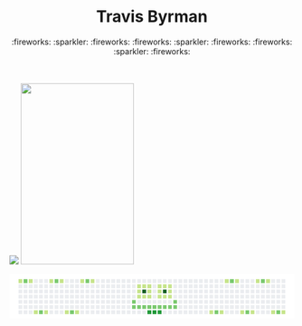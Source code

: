 
<!--
**travisbyr/travisbyr** is a ✨ _special_ ✨ repository because its `README.md` (this file) appears on your GitHub profile.


Here are some ideas to get you started:

- 🔭 I’m currently working on ...
- 🌱 I’m currently learning ...
- 👯 I’m looking to collaborate on ...
- 🤔 I’m looking for help with ...
- 💬 Ask me about ...
- 📫 How to reach me: ...
- 😄 Pronouns: ...
- ⚡ Fun fact: ...


-->


<div align="center">
  <h1>Travis Byrman</h1>
  <p align="center">
    <a>:fireworks:</a> 
    <a>:sparkler:</a>
    <a>:fireworks:</a>
    <a>:fireworks:</a> 
    <a>:sparkler:</a>
    <a>:fireworks:</a>
    <a>:fireworks:</a> 
    <a>:sparkler:</a>
    <a>:fireworks:</a>
  </p>
  </div>
  <br />
    <br />
  
  <div>
  <a><img src="https://github-readme-stats.vercel.app/api?username=travisbyr&show_icons=true&line_height=35&theme=default&include_all_commits=true"></a>
  <a><img width="200" height="320" src="https://github-readme-stats.vercel.app/api/top-langs/?username=travisbyr&layout=compact)](https://github.com/anuraghazra/github-readme-stats"></a>
  </div>
  <p align="center">
</p>
<a>
    <img src="https://github.com/travisbyr/travisbyr/blob/master/images/image1.png" />
  </a>

